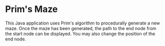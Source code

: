 Prim's Maze
===========

This Java application uses Prim's algorithm to procedurally generate a new maze. Once the maze has been generated,
the path to the end node from the start node can be displayed. You may also change the position of the end node.